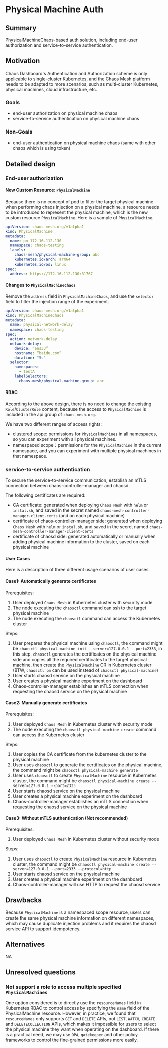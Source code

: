 # Physical Machine Auth

## Summary

PhysicalMachineChaos-based auth solution, including end-user authorization and service-to-service authentication.

## Motivation

Chaos Dashboard's Authentication and Authorization scheme is only applicable to single-cluster Kubernetes, and the Chaos Mesh platform needs to be adapted to more scenarios, such as multi-cluster Kubernetes, physical machines, cloud infrastructure, etc.

### Goals
- end-user authorization on physical machine chaos
- service-to-service authentication on physical machine chaos

### Non-Goals
- end-user authentication on physical machine chaos (same with other chaos which is using token)

## Detailed design
### End-user authorization
#### New Custom Resource: `PhysicalMachine`

Because there is no concept of pod to filter the target physical machine when performing chaos injection on a physical machine, a resource needs to be introduced to represent the physical machine, which is the new custom resource `PhysicalMachine`. Here is a sample of `PhysicalMachine`.

```yaml
apiVersion: chaos-mesh.org/v1alpha1
kind: PhysicalMachine
metadata:
  name: pm-172.16.112.130
  namespace: chaos-testing
  labels:
    chaos-mesh/physical-machine-group: abc
    kubernetes.io/arch: arm64
    kubernetes.io/os: linux
spec:
  address: https://172.16.112.130:31767
```

#### Changes to `PhysicalMachineChaos`

Remove the `address` field in `PhysicalMachineChaos`, and use the `selector` field to filter the injection range of the experiment.

```yaml
apiVersion: chaos-mesh.org/v1alpha1
kind: PhysicalMachineChaos
metadata:
  name: physical-network-delay
  namespace: chaos-testing
spec:
  action: network-delay
  network-delay:
    device: “ens33”
    hostname: “baidu.com”
    duration: "5s"
  selector:
    namespaces: 
      - testA
    labelSelectors:
      chaos-mesh/physical-machine-group: abc
```

#### RBAC
According to the above design, there is no need to change the existing `Role`/`ClusterRole` content, because the access to `PhysicalMachine` is included in the api group of `chaos-mesh.org`.

We have two different ranges of access rights:
- clustered scope: permissions for `PhysicalMachines` in all namespaces, so you can experiment with all physical machines.
- namespaced scope：permissions for the `PhysicalMachine` in the current namespace, and you can experiment with multiple physical machines in that namespace.

### service-to-service authentication

To secure the service-to-service communication, establish an mTLS connection between chaos-controller-manager and chaosd. 

The following certificates are required:
- CA certificate: generated when deploying `Chaos Mesh` with `helm` or `instal.sh`, and saved in the secret named `chaos-mesh-controller-manager-client-certs` (and on each physical machine)
- certificate of chaos-controller-manager side: generated when deploying `Chaos Mesh` with `helm` or `instal.sh`, and saved in the secret named `chaos-mesh-controller-manager-client-certs`
- certificate of chaosd side: generated automatically or manually when adding physical machine information to the cluster, saved on each physical machine

#### User Cases

Here is a description of three different usage scenarios of user cases.
#### Case1: Automatically generate certificates

Prerequisites:
1. User deployed `Chaos Mesh` in Kubernetes cluster with security mode
1. The node executing the `chaosctl` command can ssh to the target physical machine
1. The node executing the `chaosctl` command can access the Kubernetes cluster

Steps:
1. User prepares the physical machine using `chaosctl`, the command might be `chaosctl physical-machine init --server=127.0.0.1 --port=2333`, in this step, `chaosctl` generates the certificates on the physical machine side and copies all the required certificates to the target physical machine, then create the `PhysicalMachine` CR in Kubernetes cluster (BTW, `chaosctl pm` can be used instead of `chaosctl physical-machine`)
1. User starts chaosd service on the physical machine
1. User creates a physical machine experiment on the dashboard
1. Chaos-controller-manager establishes an mTLS connection when requesting the chaosd service on the physical machine

#### Case2: Manually generate certificates

Prerequisites:
1. User deployed `Chaos Mesh` in Kubernetes cluster with security mode
1. The node executing the `chaosctl physical-machine create` command can access the Kubernetes cluster

Steps:
1. User copies the CA certificate from the kubernetes cluster to the physical machine
1. User uses `chaosctl` to generate the certificates on the physical machine, the command might be `chaosctl physical-machine generate`
1. User uses `chaosctl` to create `PhysicalMachine` resource in Kubernetes cluster, the command might be `chaosctl physical-machine create --server=127.0.0.1 --port=2333`
1. User starts chaosd service on the physical machine
1. User creates a physical machine experiment on the dashboard
1. Chaos-controller-manager establishes an mTLS connection when requesting the chaosd service on the physical machine

#### Case3: Without mTLS authentication (Not recommended)

Prerequisites:
1. User deployed `Chaos Mesh` in Kubernetes cluster without security mode

Steps:
1. User uses `chaosctl` to create `PhysicalMachine` resource in Kubernetes cluster, the command might be `chaosctl physical-machine create --server=127.0.0.1 --port=2333 --protocol=http`
1. User starts chaosd service on the physical machine
1. User creates a physical machine experiment on the dashboard
1. Chaos-controller-manager will use HTTP to request the chaosd service

## Drawbacks

Because `PhysicalMachine` is a namespaced scope resource, users can create the same physical machine information on different namespaces, which may cause duplicate injection problems and  it requires the chaosd service API to support idempotency.

## Alternatives

NA

## Unresolved questions

### Not support a role to access multiple specified `PhysicalMachines`

One option considered is to directly use the `resourceNames` field in Kubernetes RBAC to control access by specifying the `name` field of the PhysicalMachine resource. However, in practice, we found that `resourceNames` only supports `GET` and `DELETE` APIs, not `LIST`, `WATCH`, `CREATE` and `DELETECOLLECTION` APIs, which makes it impossible for users to select the physical machine they want when operating on the dashboard. If there is a practical need, we may use `OPA`, `gatekeeper` and other policy frameworks to control the fine-grained permissions more easily.
